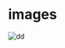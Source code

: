 # images
![dd](https://user-images.githubusercontent.com/39569027/134801326-0e146f00-61e7-4628-b48f-5af5bbb2f33f.png)
